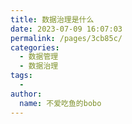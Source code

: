 ```yaml
---
title: 数据治理是什么
date: 2023-07-09 16:07:03
permalink: /pages/3cb85c/
categories:
  - 数据管理
  - 数据治理
tags:
  - 
author: 
  name: 不爱吃鱼的bobo
---
```

